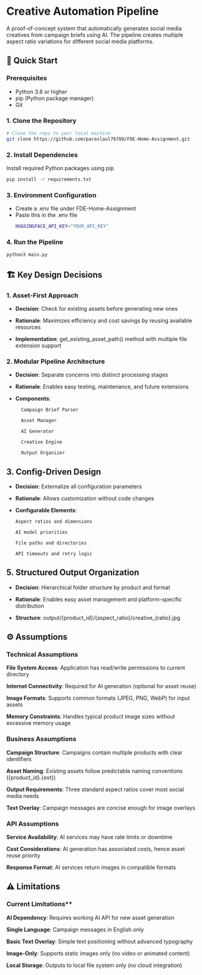 # Creative Automation Pipeline

A proof-of-concept system that automatically generates social media creatives from campaign briefs using AI. The pipeline creates multiple aspect ratio variations for different social media platforms.

## 🚀 Quick Start

### Prerequisites
- Python 3.8 or higher
- pip (Python package manager)
- Git

### 1. Clone the Repository

```bash
# Clone the repo to your local machine
git clone https://github.com/paraslaul76788/FDE-Home-Assignment.git
```

### 2. Install Dependencies

Install required Python packages using pip
```bash
pip install -r requirements.txt
```

### 3. Environment Configuration

- Create a .env file under FDE-Home-Assignment
- Paste this in the .env file
  ```bash
  HUGGINGFACE_API_KEY="YOUR_API_KEY"
  ```

### 4. Run the Pipeline

```bash
python3 main.py
```

## 🏗️ Key Design Decisions

### 1. Asset-First Approach

- **Decision**: Check for existing assets before generating new ones

- **Rationale**: Maximizes efficiency and cost savings by reusing available resources

- **Implementation**: get_existing_asset_path() method with multiple file extension support

### 2. Modular Pipeline Architecture

- **Decision**: Separate concerns into distinct processing stages

- **Rationale**: Enables easy testing, maintenance, and future extensions

- **Components**:

        Campaign Brief Parser

        Asset Manager

        AI Generator

        Creative Engine

        Output Organizer

## 3. Config-Driven Design

- **Decision**: Externalize all configuration parameters

- **Rationale**: Allows customization without code changes

- **Configurable Elements**:

      Aspect ratios and dimensions

      AI model priorities

      File paths and directories

      API timeouts and retry logic

## 5. Structured Output Organization

- **Decision**: Hierarchical folder structure by product and format

- **Rationale**: Enables easy asset management and platform-specific distribution

- **Structure**: output/{product_id}/{aspect_ratio}/creative_{ratio}.jpg

## ⚙️ Assumptions

### Technical Assumptions

**File System Access**: Application has read/write permissions to current directory

**Internet Connectivity**: Required for AI generation (optional for asset reuse)

**Image Formats**: Supports common formats (JPEG, PNG, WebP) for input assets

**Memory Constraints**: Handles typical product image sizes without excessive memory usage

### Business Assumptions

**Campaign Structure**: Campaigns contain multiple products with clear identifiers

**Asset Naming**: Existing assets follow predictable naming conventions ({product_id}.{ext})

**Output Requirements**: Three standard aspect ratios cover most social media needs

**Text Overlay**: Campaign messages are concise enough for image overlays

### API Assumptions

**Service Availability**: AI services may have rate limits or downtime

**Cost Considerations**: AI generation has associated costs, hence asset reuse priority

**Response Format**: AI services return images in compatible formats

## ⚠️ Limitations
### Current Limitations**
**AI Dependency**: Requires working AI API for new asset generation

**Single Language**: Campaign messages in English only

**Basic Text Overlay**: Simple text positioning without advanced typography

**Image-Only**: Supports static images only (no video or animated content)

**Local Storage**: Outputs to local file system only (no cloud integration)
